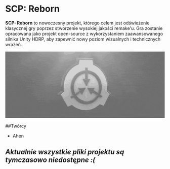 # SCP: Reborn

**SCP: Reborn** to nowoczesny projekt, którego celem jest odświeżenie klasycznej gry poprzez stworzenie wysokiej jakości remake'u. Gra zostanie opracowana jako projekt open-source z wykorzystaniem zaawansowanego silnika Unity HDRP, aby zapewnić nowy poziom wizualnych i technicznych wrażeń.


![SCP: Reborn Menu](image/log.gif)

##Twórcy 
- Ahen


*Aktualnie wszystkie pliki projektu są tymczasowo niedostępne :(*
---
